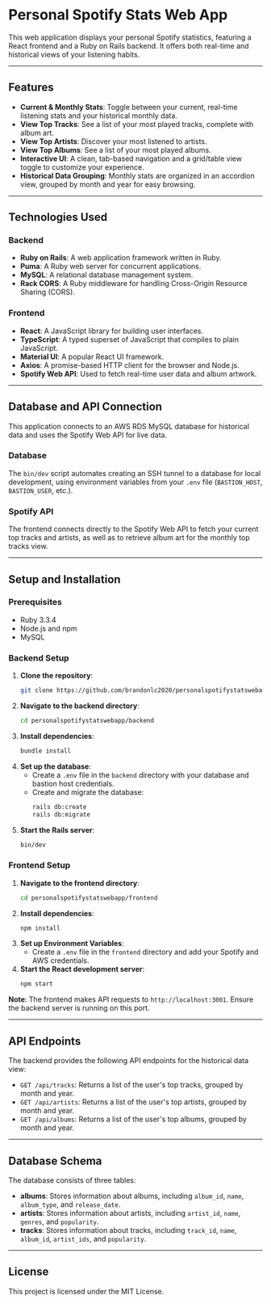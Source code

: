 # Personal Spotify Stats Web App

This web application displays your personal Spotify statistics, featuring a React frontend and a Ruby on Rails backend. It offers both real-time and historical views of your listening habits.

-----

## Features

  * **Current & Monthly Stats**: Toggle between your current, real-time listening stats and your historical monthly data.
  * **View Top Tracks**: See a list of your most played tracks, complete with album art.
  * **View Top Artists**: Discover your most listened to artists.
  * **View Top Albums**: See a list of your most played albums.
  * **Interactive UI**: A clean, tab-based navigation and a grid/table view toggle to customize your experience.
  * **Historical Data Grouping**: Monthly stats are organized in an accordion view, grouped by month and year for easy browsing.

-----

## Technologies Used

### Backend

  * **Ruby on Rails**: A web application framework written in Ruby.
  * **Puma**: A Ruby web server for concurrent applications.
  * **MySQL**: A relational database management system.
  * **Rack CORS**: A Ruby middleware for handling Cross-Origin Resource Sharing (CORS).

### Frontend

  * **React**: A JavaScript library for building user interfaces.
  * **TypeScript**: A typed superset of JavaScript that compiles to plain JavaScript.
  * **Material UI**: A popular React UI framework.
  * **Axios**: A promise-based HTTP client for the browser and Node.js.
  * **Spotify Web API**: Used to fetch real-time user data and album artwork.

-----

## Database and API Connection

This application connects to an AWS RDS MySQL database for historical data and uses the Spotify Web API for live data.

### Database

The `bin/dev` script automates creating an SSH tunnel to a database for local development, using environment variables from your `.env` file (`BASTION_HOST`, `BASTION_USER`, etc.).

### Spotify API

The frontend connects directly to the Spotify Web API to fetch your current top tracks and artists, as well as to retrieve album art for the monthly top tracks view.

-----

## Setup and Installation

### Prerequisites

  * Ruby 3.3.4
  * Node.js and npm
  * MySQL

### Backend Setup

1.  **Clone the repository**:
    ```bash
    git clone https://github.com/brandonlc2020/personalspotifystatswebapp.git
    ```
2.  **Navigate to the backend directory**:
    ```bash
    cd personalspotifystatswebapp/backend
    ```
3.  **Install dependencies**:
    ```bash
    bundle install
    ```
4.  **Set up the database**:
      * Create a `.env` file in the `backend` directory with your database and bastion host credentials.
      * Create and migrate the database:
        ```bash
        rails db:create
        rails db:migrate
        ```
5.  **Start the Rails server**:
    ```bash
    bin/dev
    ```

### Frontend Setup

1.  **Navigate to the frontend directory**:
    ```bash
    cd personalspotifystatswebapp/frontend
    ```
2.  **Install dependencies**:
    ```bash
    npm install
    ```
3.  **Set up Environment Variables**:
      * Create a `.env` file in the `frontend` directory and add your Spotify and AWS credentials.
4.  **Start the React development server**:
    ```bash
    npm start
    ```

**Note**: The frontend makes API requests to `http://localhost:3001`. Ensure the backend server is running on this port.

-----

## API Endpoints

The backend provides the following API endpoints for the historical data view:

  * `GET /api/tracks`: Returns a list of the user's top tracks, grouped by month and year.
  * `GET /api/artists`: Returns a list of the user's top artists, grouped by month and year.
  * `GET /api/albums`: Returns a list of the user's top albums, grouped by month and year.

-----

## Database Schema

The database consists of three tables:

  * **albums**: Stores information about albums, including `album_id`, `name`, `album_type`, and `release_date`.
  * **artists**: Stores information about artists, including `artist_id`, `name`, `genres`, and `popularity`.
  * **tracks**: Stores information about tracks, including `track_id`, `name`, `album_id`, `artist_ids`, and `popularity`.

-----

## License

This project is licensed under the MIT License.
